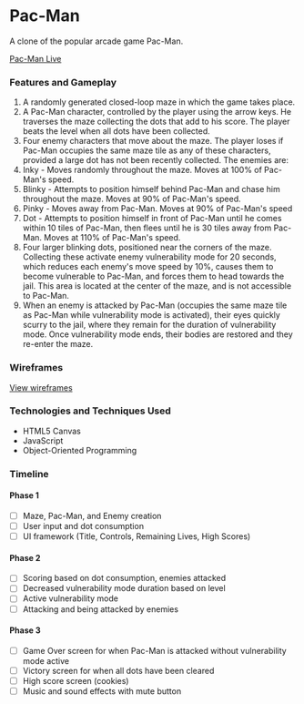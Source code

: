 # Pac-Man
A clone of the popular arcade game Pac-Man.

[Pac-Man Live](https://pac-man.philsalant.com)

### Features and Gameplay
1. A randomly generated closed-loop maze in which the game takes place.
2. A Pac-Man character, controlled by the player using the arrow keys. He traverses the maze collecting the dots that add to his score. The player beats the level when all dots have been collected.
3. Four enemy characters that move about the maze. The player loses if Pac-Man occupies the same maze tile as any of these characters, provided a large dot has not been recently collected. The enemies are:
  1. Inky - Moves randomly throughout the maze. Moves at 100% of Pac-Man's speed.
  2. Blinky - Attempts to position himself behind Pac-Man and chase him throughout the maze. Moves at 90% of Pac-Man's speed.
  3. Pinky - Moves away from Pac-Man. Moves at 90% of Pac-Man's speed
  4. Dot - Attempts to position himself in front of Pac-Man until he comes within 10 tiles of Pac-Man, then flees until he is 30 tiles away from Pac-Man. Moves at 110% of Pac-Man's speed.
4. Four larger blinking dots, positioned near the corners of the maze. Collecting these activate enemy vulnerability mode for 20 seconds, which reduces each enemy's move speed by 10%, causes them to become vulnerable to Pac-Man, and forces them to head towards the jail. This area is located at the center of the maze, and is not accessible to Pac-Man.
5. When an enemy is attacked by Pac-Man (occupies the same maze tile as Pac-Man while vulnerability mode is activated), their eyes quickly scurry to the jail, where they remain for the duration of vulnerability mode. Once vulnerability mode ends, their bodies are restored and they re-enter the maze.

### Wireframes
[View wireframes](./docs/wireframes/)

### Technologies and Techniques Used
- HTML5 Canvas
- JavaScript
- Object-Oriented Programming

### Timeline
#### Phase 1
- [ ] Maze, Pac-Man, and Enemy creation
- [ ] User input and dot consumption
- [ ] UI framework (Title, Controls, Remaining Lives, High Scores)

#### Phase 2
- [ ] Scoring based on dot consumption, enemies attacked
- [ ] Decreased vulnerability mode duration based on level
- [ ] Active vulnerability mode
- [ ] Attacking and being attacked by enemies

#### Phase 3
- [ ] Game Over screen for when Pac-Man is attacked without vulnerability mode active
- [ ] Victory screen for when all dots have been cleared
- [ ] High score screen (cookies)
- [ ] Music and sound effects with mute button
